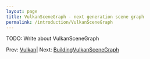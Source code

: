 ```yaml
---
layout: page
title: VulkanSceneGraph - next generation scene graph
permalink: /introduction/VulkanSceneGraph
---
```


TODO: Write about VulkanSceneGraph



 Prev: [Vulkan](Vulkan.md)| Next: [BuildingVulkanSceneGraph](BuildingVulkanSceneGraph.md)
